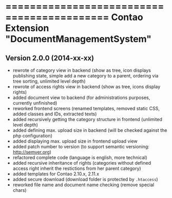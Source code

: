 ===========================================
Contao Extension "DocumentManagementSystem"
===========================================

Version 2.0.0 (2014-xx-xx)
--------------------------
- rewrote of category view in backend (show as tree, icon displays publishing state, simple add a new category to a parent, ordering via tree sorting, unlimited level depth)
- rewrote of access rights view in backend (show as tree, icons display rights)
- added document view to backend (for administrations purposes, currently unfinished)
- reworked frontend screens (renamed templates, removed static CSS, added classes and IDs, extracted texts)
- added recursively getting the category structure in frontend (unlimited level depth)
- added defining max. upload size in backend (will be checked against the php configuration)
- added displaying max. upload size in frontend upload view
- added patch number to version (to support semantic versioning: http://semver.org)
- refactored complete code (language is english, more technical)
- added recursive inheritance of rights (categories without defined access right inherit the restictions from her parent category)
- added templates for Contao 2.10.x, 2.11.x
- added secure download (download folder is protected by `.htaccess`)
- reworked file name and document name checking (remove special chars)